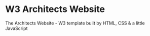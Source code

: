 # W3 Architects Website
The Architects Website - W3 template built by HTML, CSS & a little JavaScript
